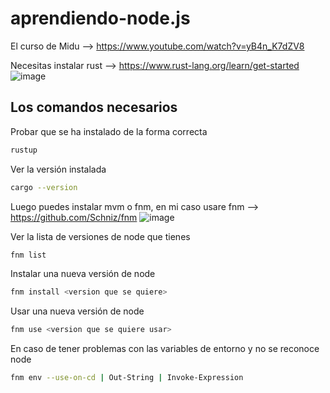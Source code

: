 # aprendiendo-node.js

El curso de Midu --> https://www.youtube.com/watch?v=yB4n_K7dZV8

Necesitas instalar rust --> https://www.rust-lang.org/learn/get-started
![image](https://github.com/Allan19Prieto/aprendiendo-node.js/assets/47021762/8e5e0cfc-c08b-4286-bf80-0008c2e78065)

## Los comandos necesarios
Probar que se ha instalado de la forma correcta
```bash 
rustup
```

Ver la versión instalada
```bash 
cargo --version
```

Luego puedes instalar mvm o fnm,
en mi caso usare fnm --> https://github.com/Schniz/fnm
![image](https://github.com/Allan19Prieto/aprendiendo-node.js/assets/47021762/a84aea5f-f64d-48d2-97bd-189c985868f9)

Ver la lista de versiones de node que tienes
```bash 
fnm list
```

Instalar una nueva versión de node
```bash 
fnm install <version que se quiere>
```

Usar una nueva versión de node
```bash 
fnm use <version que se quiere usar>

```
En caso de tener problemas con las variables de entorno
y no se reconoce node
```bash 
fnm env --use-on-cd | Out-String | Invoke-Expression
```